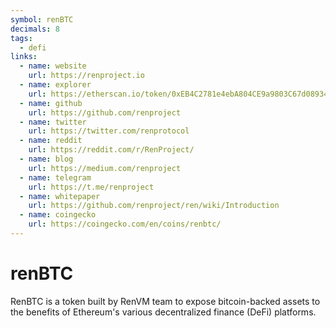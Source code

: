 ```yaml
---
symbol: renBTC
decimals: 8
tags:
  - defi
links:
  - name: website
    url: https://renproject.io
  - name: explorer
    url: https://etherscan.io/token/0xEB4C2781e4ebA804CE9a9803C67d0893436bB27D
  - name: github
    url: https://github.com/renproject
  - name: twitter
    url: https://twitter.com/renprotocol
  - name: reddit
    url: https://reddit.com/r/RenProject/
  - name: blog
    url: https://medium.com/renproject
  - name: telegram
    url: https://t.me/renproject
  - name: whitepaper
    url: https://github.com/renproject/ren/wiki/Introduction
  - name: coingecko
    url: https://coingecko.com/en/coins/renbtc/
---
```


# renBTC

RenBTC is a token built by RenVM team to expose bitcoin-backed assets to the benefits of Ethereum's various decentralized finance (DeFi) platforms.
